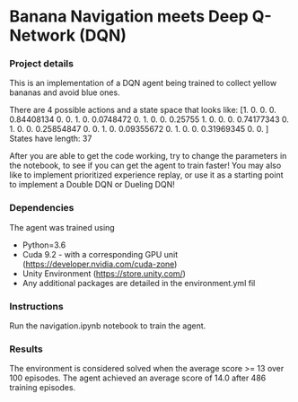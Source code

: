 # Banana Navigation meets Deep Q-Network (DQN)

### Project details

This is an implementation of a DQN agent being trained to collect yellow bananas and avoid blue ones.

There are 4 possible actions and a state space that looks like:
[1.         0.         0.         0.         0.84408134 0.
 0.         1.         0.         0.0748472  0.         1.
 0.         0.         0.25755    1.         0.         0.
 0.         0.74177343 0.         1.         0.         0.
 0.25854847 0.         0.         1.         0.         0.09355672
 0.         1.         0.         0.         0.31969345 0.
 0.        ]
States have length: 37

After you are able to get the code working, try to change the parameters in the notebook, to see if you can get the agent to train faster!  You may also like to implement prioritized experience replay, or use it as a starting point to implement a Double DQN or Dueling DQN!

### Dependencies

The agent was trained using
 * Python=3.6
 * Cuda 9.2 - with a corresponding GPU unit (https://developer.nvidia.com/cuda-zone)
 * Unity Environment (https://store.unity.com/)
 * Any additional packages are detailed in the environment.yml fil


### Instructions

Run the navigation.ipynb notebook to train the agent.

### Results

The environment is considered solved when the average score >= 13 over 100 episodes. The agent achieved an average score of 14.0 after 486 training episodes.